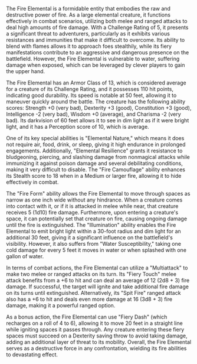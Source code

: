 The Fire Elemental is a formidable entity that embodies the raw and destructive power of fire. As a large elemental creature, it functions effectively in combat scenarios, utilizing both melee and ranged attacks to deal high amounts of fire damage. With a Challenge Rating of 5, it presents a significant threat to adventurers, particularly as it exhibits various resistances and immunities that make it difficult to overcome. Its ability to blend with flames allows it to approach foes stealthily, while its fiery manifestations contribute to an aggressive and dangerous presence on the battlefield. However, the Fire Elemental is vulnerable to water, suffering damage when exposed, which can be leveraged by clever players to gain the upper hand.

The Fire Elemental has an Armor Class of 13, which is considered average for a creature of its Challenge Rating, and it possesses 110 hit points, indicating good durability. Its speed is notable at 50 feet, allowing it to maneuver quickly around the battle. The creature has the following ability scores: Strength +0 (very bad), Dexterity +3 (good), Constitution +3 (good), Intelligence -2 (very bad), Wisdom +0 (average), and Charisma -2 (very bad). Its darkvision of 60 feet allows it to see in dim light as if it were bright light, and it has a Perception score of 10, which is average.

One of its key special abilities is "Elemental Nature," which means it does not require air, food, drink, or sleep, giving it high endurance in prolonged engagements. Additionally, "Elemental Resilience" grants it resistance to bludgeoning, piercing, and slashing damage from nonmagical attacks while immunizing it against poison damage and several debilitating conditions, making it very difficult to disable. The "Fire Camouflage" ability enhances its Stealth score to 18 when in a Medium or larger fire, allowing it to hide effectively in combat.

The "Fire Form" ability allows the Fire Elemental to move through spaces as narrow as one inch wide without any hindrance. When a creature comes into contact with it, or if it is attacked in melee while near, that creature receives 5 (1d10) fire damage. Furthermore, upon entering a creature's space, it can potentially set that creature on fire, causing ongoing damage until the fire is extinguished. The "Illumination" ability enables the Fire Elemental to emit bright light within a 30-foot radius and dim light for an additional 30 feet, giving it a significant influence on the battlefield's visibility. However, it also suffers from "Water Susceptibility," taking one cold damage for every 5 feet it moves in water or when splashed with one gallon of water.

In terms of combat actions, the Fire Elemental can utilize a "Multiattack" to make two melee or ranged attacks on its turn. Its "Fiery Touch" melee attack benefits from a +6 to hit and can deal an average of 12 (2d8 + 3) fire damage. If successful, the target will ignite and take additional fire damage on its turns until extinguished. Alternatively, its "Spit Fire" ranged attack also has a +6 to hit and deals even more damage at 16 (3d8 + 3) fire damage, making it a powerful ranged option.

As a bonus action, the Fire Elemental can use "Fiery Dash" (which recharges on a roll of 4 to 6), allowing it to move 20 feet in a straight line while igniting spaces it passes through. Any creature entering these fiery spaces must succeed on a Dexterity saving throw to avoid taking damage, adding an additional layer of threat to its mobility. Overall, the Fire Elemental serves as a destructive force in any confrontation, wielding its fire abilities to devastating effect.